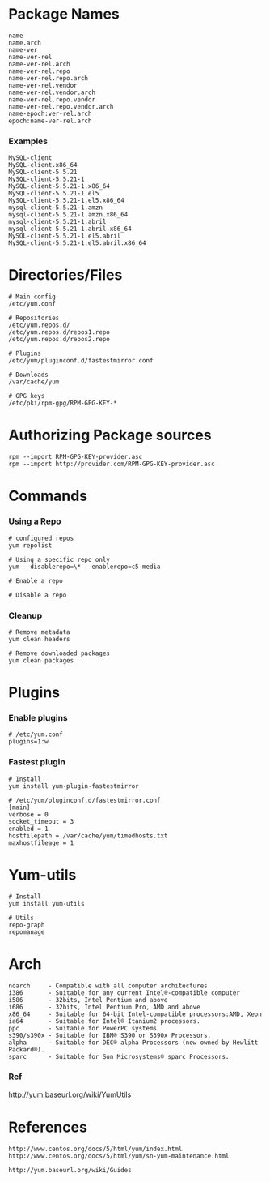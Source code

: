 # Package Names

    name 
    name.arch 
    name-ver 
    name-ver-rel 
    name-ver-rel.arch 
    name-ver-rel.repo
    name-ver-rel.repo.arch 
    name-ver-rel.vendor
    name-ver-rel.vendor.arch 
    name-ver-rel.repo.vendor
    name-ver-rel.repo.vendor.arch 
    name-epoch:ver-rel.arch 
    epoch:name-ver-rel.arch

### Examples

    MySQL-client
    MySQL-client.x86_64
    MySQL-client-5.5.21
    MySQL-client-5.5.21-1
    MySQL-client-5.5.21-1.x86_64
    MySQL-client-5.5.21-1.el5
    MySQL-client-5.5.21-1.el5.x86_64
    mysql-client-5.5.21-1.amzn
    mysql-client-5.5.21-1.amzn.x86_64
    mysql-client-5.5.21-1.abril
    mysql-client-5.5.21-1.abril.x86_64
    MySQL-client-5.5.21-1.el5.abril
    MySQL-client-5.5.21-1.el5.abril.x86_64

# Directories/Files

    # Main config
    /etc/yum.conf

    # Repositories
    /etc/yum.repos.d/
    /etc/yum.repos.d/repos1.repo
    /etc/yum.repos.d/repos2.repo

    # Plugins
    /etc/yum/pluginconf.d/fastestmirror.conf

    # Downloads
    /var/cache/yum
    
    # GPG keys
    /etc/pki/rpm-gpg/RPM-GPG-KEY-*
    

# Authorizing Package sources

    rpm --import RPM-GPG-KEY-provider.asc
    rpm --import http://provider.com/RPM-GPG-KEY-provider.asc

    
# Commands

### Using a Repo

    # configured repos
    yum repolist
    
    # Using a specific repo only
    yum --disablerepo=\* --enablerepo=c5-media
    
    # Enable a repo
    
    # Disable a repo
    
### Cleanup

    # Remove metadata
    yum clean headers

    # Remove downloaded packages
    yum clean packages


# Plugins

### Enable plugins
    
    # /etc/yum.conf
    plugins=1:w
    
### Fastest plugin

    # Install
    yum install yum-plugin-fastestmirror
    
    # /etc/yum/pluginconf.d/fastestmirror.conf
    [main]
    verbose = 0
    socket_timeout = 3
    enabled = 1
    hostfilepath = /var/cache/yum/timedhosts.txt
    maxhostfileage = 1
    
# Yum-utils

    # Install
    yum install yum-utils
    
    # Utils
    repo-graph
    repomanage

# Arch

    noarch     - Compatible with all computer architectures
    i386       - Suitable for any current Intel®-compatible computer
    i586       - 32bits, Intel Pentium and above
    i686       - 32bits, Intel Pentium Pro, AMD and above
    x86_64     - Suitable for 64-bit Intel-compatible processors:AMD, Xeon
    ia64       - Suitable for Intel® Itanium2 processors.
    ppc        - Suitable for PowerPC systems
    s390/s390x - Suitable for IBM® S390 or S390x Processors.
    alpha      - Suitable for DEC® alpha Processors (now owned by Hewlitt Packard®).
    sparc      - Suitable for Sun Microsystems® sparc Processors.

    
### Ref
    
http://yum.baseurl.org/wiki/YumUtils
    
        
# References

    http://www.centos.org/docs/5/html/yum/index.html
    http://www.centos.org/docs/5/html/yum/sn-yum-maintenance.html
    
    http://yum.baseurl.org/wiki/Guides
    